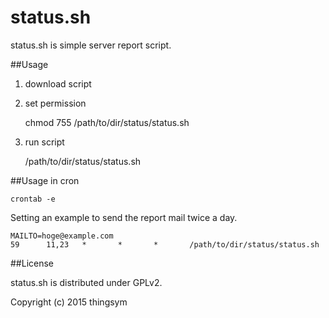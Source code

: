 # status.sh

status.sh is simple server report script.

##Usage

1. download script
2. set permission

	chmod 755 /path/to/dir/status/status.sh

3. run script

	/path/to/dir/status/status.sh

##Usage in cron

	crontab -e

Setting an example to send the report mail twice a day.

	MAILTO=hoge@example.com
	59      11,23   *       *       *       /path/to/dir/status/status.sh

##License

status.sh is distributed under GPLv2.

Copyright (c) 2015 thingsym
